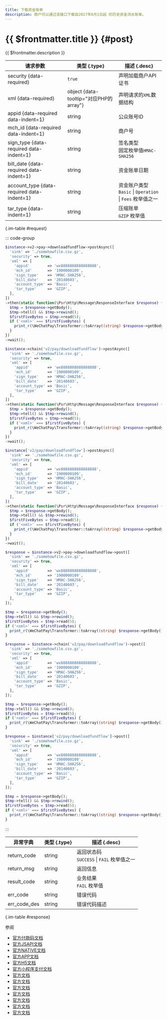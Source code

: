 ```yaml
---
title: 下载资金账单
description: 商户可以通过该接口下载自2017年6月1日起 的历史资金流水账单。
---
```


# {{ $frontmatter.title }} {#post}

{{ $frontmatter.description }}

| 请求参数 | 类型 {.type} | 描述 {.desc}
| --- | --- | ---
| security {data-required} | `true` | 声明加载商户API证书
| xml {data-required} | object {data-tooltip="对应PHP的array"} | 声明请求的`XML`数据结构
| appid {data-required data-indent=1} | string | 公众账号ID
| mch_id {data-required data-indent=1} | string | 商户号
| sign_type {data-required data-indent=1} | string | 签名类型<br/>固定枚举值`HMAC-SHA256`
| bill_date {data-required data-indent=1} | string | 资金账单日期
| account_type {data-required data-indent=1} | string | 资金账户类型<br/>`Basic` \| `Operation` \| `Fees` 枚举值之一
| tar_type {data-indent=1} | string | 压缩账单<br/>`GZIP` 枚举值

{.im-table #request}

::: code-group

```php [异步纯链式]
$instance->v2->pay->downloadfundflow->postAsync([
  'sink' => './somehowfile.csv.gz',
  'security' => true,
  'xml' => [
    'appid'        => 'wx8888888888888888',
    'mch_id'       => '1900000109',
    'sign_type'    => 'HMAC-SHA256',
    'bill_date'    => '20140603',
    'account_type' => 'Basic',
    'tar_type'     => 'GZIP',
  ],
])
->then(static function(\Psr\Http\Message\ResponseInterface $response) {
  $tmp = $response->getBody();
  $tmp->tell() && $tmp->rewind();
  $firstFiveBytes = $tmp->read(5);
  if ('<xml>' === $firstFiveBytes) {
    print_r(\WeChatPay\Transformer::toArray((string) $response->getBody()));
  }
})
->wait();
```

```php [异步声明式]
$instance->chain('v2/pay/downloadfundflow')->postAsync([
  'sink' => './somehowfile.csv.gz',
  'security' => true,
  'xml' => [
    'appid'        => 'wx8888888888888888',
    'mch_id'       => '1900000109',
    'sign_type'    => 'HMAC-SHA256',
    'bill_date'    => '20140603',
    'account_type' => 'Basic',
    'tar_type'     => 'GZIP',
  ],
])
->then(static function(\Psr\Http\Message\ResponseInterface $response) {
  $tmp = $response->getBody();
  $tmp->tell() && $tmp->rewind();
  $firstFiveBytes = $tmp->read(5);
  if ('<xml>' === $firstFiveBytes) {
    print_r(\WeChatPay\Transformer::toArray((string) $response->getBody()));
  }
})
->wait();
```

```php [异步属性式]
$instance['v2/pay/downloadfundflow']->postAsync([
  'sink' => './somehowfile.csv.gz',
  'security' => true,
  'xml' => [
    'appid'        => 'wx8888888888888888',
    'mch_id'       => '1900000109',
    'sign_type'    => 'HMAC-SHA256',
    'bill_date'    => '20140603',
    'account_type' => 'Basic',
    'tar_type'     => 'GZIP',
  ],
])
->then(static function(\Psr\Http\Message\ResponseInterface $response) {
  $tmp = $response->getBody();
  $tmp->tell() && $tmp->rewind();
  $firstFiveBytes = $tmp->read(5);
  if ('<xml>' === $firstFiveBytes) {
    print_r(\WeChatPay\Transformer::toArray((string) $response->getBody()));
  }
})
->wait();
```

```php [同步纯链式]
$response = $instance->v2->pay->downloadfundflow->post([
  'sink' => './somehowfile.csv.gz',
  'security' => true,
  'xml' => [
    'appid'        => 'wx8888888888888888',
    'mch_id'       => '1900000109',
    'sign_type'    => 'HMAC-SHA256',
    'bill_date'    => '20140603',
    'account_type' => 'Basic',
    'tar_type'     => 'GZIP',
  ],
]);

$tmp = $response->getBody();
$tmp->tell() && $tmp->rewind();
$firstFiveBytes = $tmp->read(5);
if ('<xml>' === $firstFiveBytes) {
  print_r(\WeChatPay\Transformer::toArray((string) $response->getBody()));
}
```

```php [同步声明式]
$response = $instance->chain('v2/pay/downloadfundflow')->post([
  'sink' => './somehowfile.csv.gz',
  'security' => true,
  'xml' => [
    'appid'        => 'wx8888888888888888',
    'mch_id'       => '1900000109',
    'sign_type'    => 'HMAC-SHA256',
    'bill_date'    => '20140603',
    'account_type' => 'Basic',
    'tar_type'     => 'GZIP',
  ],
]);

$tmp = $response->getBody();
$tmp->tell() && $tmp->rewind();
$firstFiveBytes = $tmp->read(5);
if ('<xml>' === $firstFiveBytes) {
  print_r(\WeChatPay\Transformer::toArray((string) $response->getBody()));
}
```

```php [同步属性式]
$response = $instance['v2/pay/downloadfundflow']->post([
  'sink' => './somehowfile.csv.gz',
  'security' => true,
  'xml' => [
    'appid'        => 'wx8888888888888888',
    'mch_id'       => '1900000109',
    'sign_type'    => 'HMAC-SHA256',
    'bill_date'    => '20140603',
    'account_type' => 'Basic',
    'tar_type'     => 'GZIP',
  ],
]);

$tmp = $response->getBody();
$tmp->tell() && $tmp->rewind();
$firstFiveBytes = $tmp->read(5);
if ('<xml>' === $firstFiveBytes) {
  print_r(\WeChatPay\Transformer::toArray((string) $response->getBody()));
}
```

:::

| 异常字典 | 类型 {.type} | 描述 {.desc}
| --- | --- | ---
| return_code | string | 返回状态码<br/>`SUCCESS` \| `FAIL` 枚举值之一
| return_msg | string | 返回信息
| result_code | string | 业务结果<br/>`FAIL` 枚举值
| err_code | string | 错误代码
| err_code_des | string | 错误代码描述

{.im-table #response}

参阅
- [官方付款码文档](https://pay.weixin.qq.com/wiki/doc/api/micropay.php?chapter=9_18&index=7)
- [官方JSAPI文档](https://pay.weixin.qq.com/wiki/doc/api/jsapi.php?chapter=9_18&index=7)
- [官方NATIVE文档](https://pay.weixin.qq.com/wiki/doc/api/native.php?chapter=9_18&index=7)
- [官方APP文档](https://pay.weixin.qq.com/wiki/doc/api/app/app.php?chapter=9_18&index=9)
- [官方H5文档](https://pay.weixin.qq.com/wiki/doc/api/H5.php?chapter=9_18&index=7)
- [官方小程序支付文档](https://pay.weixin.qq.com/wiki/doc/api/wxa/wxa_api.php?chapter=9_18&index=7)
- [官方文档](https://pay.weixin.qq.com/doc/v2/merchant/4011939779)
- [官方文档](https://pay.weixin.qq.com/doc/v2/merchant/4011935220)
- [官方文档](https://pay.weixin.qq.com/doc/v2/merchant/4011937075)
- [官方文档](https://pay.weixin.qq.com/doc/v2/merchant/4011939788)
- [官方文档](https://pay.weixin.qq.com/doc/v2/merchant/4011937603)
- [官方文档](https://pay.weixin.qq.com/doc/v2/merchant/4011941526)
- [官方文档](https://pay.weixin.qq.com/doc/v2/partner/4012181559)
